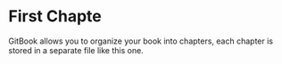 # First Chapte

GitBook allows you to organize your book into chapters, each chapter is stored in a separate file like this one.

